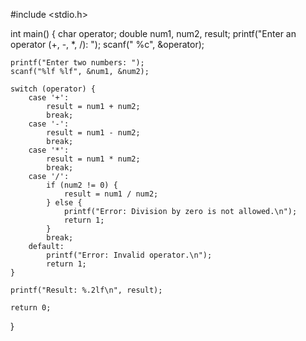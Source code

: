 #include <stdio.h>

int main() {
    char operator;
    double num1, num2, result;
    printf("Enter an operator (+, -, *, /): ");
    scanf(" %c", &operator);

    printf("Enter two numbers: ");
    scanf("%lf %lf", &num1, &num2);

    switch (operator) {
        case '+':
            result = num1 + num2;
            break;
        case '-':
            result = num1 - num2;
            break;
        case '*':
            result = num1 * num2;
            break;
        case '/':
            if (num2 != 0) {
                result = num1 / num2;
            } else {
                printf("Error: Division by zero is not allowed.\n");
                return 1;
            }
            break;
        default:
            printf("Error: Invalid operator.\n");
            return 1;
    }

    printf("Result: %.2lf\n", result);

    return 0;
}
